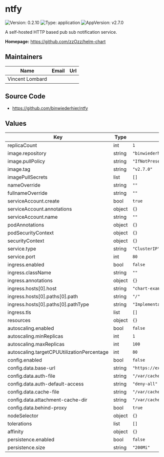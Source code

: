 # ntfy

![Version: 0.2.10](https://img.shields.io/badge/Version-0.2.10-informational?style=flat-square) ![Type: application](https://img.shields.io/badge/Type-application-informational?style=flat-square) ![AppVersion: v2.7.0](https://img.shields.io/badge/AppVersion-v2.7.0-informational?style=flat-square)

A self-hosted HTTP based pub sub notification service.

**Homepage:** <https://github.com/zzOzz/helm-chart>

## Maintainers

| Name | Email | Url |
| ---- | ------ | --- |
| Vincent Lombard |  |  |

## Source Code

* <https://github.com/binwiederhier/ntfy>

## Values

| Key | Type | Default | Description |
|-----|------|---------|-------------|
| replicaCount | int | `1` |  |
| image.repository | string | `"binwiederhier/ntfy"` |  |
| image.pullPolicy | string | `"IfNotPresent"` |  |
| image.tag | string | `"v2.7.0"` |  |
| imagePullSecrets | list | `[]` |  |
| nameOverride | string | `""` |  |
| fullnameOverride | string | `""` |  |
| serviceAccount.create | bool | `true` |  |
| serviceAccount.annotations | object | `{}` |  |
| serviceAccount.name | string | `""` |  |
| podAnnotations | object | `{}` |  |
| podSecurityContext | object | `{}` |  |
| securityContext | object | `{}` |  |
| service.type | string | `"ClusterIP"` |  |
| service.port | int | `80` |  |
| ingress.enabled | bool | `false` |  |
| ingress.className | string | `""` |  |
| ingress.annotations | object | `{}` |  |
| ingress.hosts[0].host | string | `"chart-example.local"` |  |
| ingress.hosts[0].paths[0].path | string | `"/"` |  |
| ingress.hosts[0].paths[0].pathType | string | `"ImplementationSpecific"` |  |
| ingress.tls | list | `[]` |  |
| resources | object | `{}` |  |
| autoscaling.enabled | bool | `false` |  |
| autoscaling.minReplicas | int | `1` |  |
| autoscaling.maxReplicas | int | `100` |  |
| autoscaling.targetCPUUtilizationPercentage | int | `80` |  |
| config.enabled | bool | `false` |  |
| config.data.base-url | string | `"https://example.com"` |  |
| config.data.auth-file | string | `"/var/cache/ntfy/user.db"` |  |
| config.data.auth-default-access | string | `"deny-all"` |  |
| config.data.cache-file | string | `"/var/cache/ntfy/cache.db"` |  |
| config.data.attachment-cache-dir | string | `"/var/cache/ntfy/attachments"` |  |
| config.data.behind-proxy | bool | `true` |  |
| nodeSelector | object | `{}` |  |
| tolerations | list | `[]` |  |
| affinity | object | `{}` |  |
| persistence.enabled | bool | `false` |  |
| persistence.size | string | `"200Mi"` |  |
